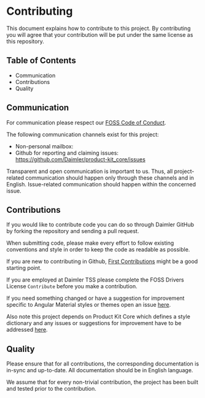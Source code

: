 <!-- © Mercedes-Benz Tech Innovation GmbH --->
<!-- SPDX-License-Identifier: MIT --->
# Contributing

This document explains how to contribute to this project.
By contributing you will agree that your contribution will be put under the same license as this repository.

## Table of Contents

- Communication
- Contributions
- Quality

## Communication

For communication please respect our [FOSS Code of Conduct](https://github.com/mercedes-benz/foss/blob/master/CODE_OF_CONDUCT.md).

The following communication channels exist for this project:
- Non-personal mailbox: <!-- <mailto:...> -->
- Github for reporting and claiming issues: https://github.com/Daimler/product-kit_core/issues

Transparent and open communication is important to us. Thus, all project-related communication should happen only through these channels and in English. Issue-related communication should happen within the concerned issue.

## Contributions

If you would like to contribute code you can do so through Daimler GitHub by forking the repository and sending a pull request.

When submitting code, please make every effort to follow existing conventions and style in order to keep the code as readable as possible.

If you are new to contributing in Github, [First Contributions](https://github.com/firstcontributions/first-contributions) might be a good starting point.

If you are employed at Daimler TSS please complete the FOSS Drivers License `Contribute` before you make a contribution.

If you need something changed or have a suggestion for improvement specific to Angular Material styles or themes open an issue [here](https://github.com/mercedes-benz/product-kit_angular/issues).

Also note this project depends on Product Kit Core which defines a style dictionary and any issues or suggestions for improvement have to be addressed [here](https://github.com/mercedes-benz/product-kit_core/issues).

## Quality

Please ensure that for all contributions, the corresponding documentation is in-sync and up-to-date. All documentation should be in English language.
<!-- If your project has a style guide, you'll want to add the following line: -->
<!-- All your code contributions should adhere to our coding style guide (insert link here). -->

We assume that for every non-trivial contribution, the project has been built and tested prior to the contribution.
<!-- If available, insert a link here to an explanation on how to build and test.  -->
